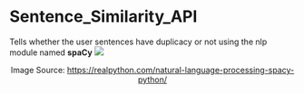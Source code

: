 # Sentence_Similarity_API
Tells whether the user sentences have duplicacy or not using the nlp module named <b>spaCy</b>
<img src ="https://files.realpython.com/media/How-to-Use-SpaCy-for-Natural-Language-Processing-in-Python_Watermarked_1.b363fc084a80.jpg">
<cite><center>Image Source: https://realpython.com/natural-language-processing-spacy-python/</center></cite>
